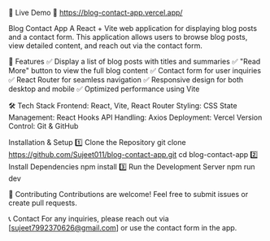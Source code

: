 🚀 Live Demo 🔗 https://blog-contact-app.vercel.app/

Blog Contact App A React + Vite web application for displaying blog posts and a contact form. This application allows users to browse blog posts, view detailed content, and reach out via the contact form.

📌 Features ✅ Display a list of blog posts with titles and summaries ✅ "Read More" button to view the full blog content ✅ Contact form for user inquiries ✅ React Router for seamless navigation ✅ Responsive design for both desktop and mobile ✅ Optimized performance using Vite

🛠️ Tech Stack Frontend: React, Vite, React Router Styling: CSS State Management: React Hooks API Handling: Axios Deployment: Vercel Version Control: Git & GitHub

Installation & Setup 1️⃣ Clone the Repository git clone https://github.com/Sujeet011/blog-contact-app.git cd blog-contact-app 2️⃣ Install Dependencies npm install 3️⃣ Run the Development Server npm run dev

🙌 Contributing Contributions are welcome! Feel free to submit issues or create pull requests.

📞 Contact For any inquiries, please reach out via [sujeet7992370626@gmail.com] or use the contact form in the app.
